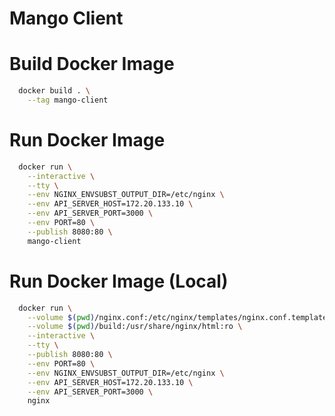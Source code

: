 # Mango Client

# Build Docker Image
```sh
  docker build . \
    --tag mango-client
```

# Run Docker Image
```sh
  docker run \
    --interactive \
    --tty \
    --env NGINX_ENVSUBST_OUTPUT_DIR=/etc/nginx \
    --env API_SERVER_HOST=172.20.133.10 \
    --env API_SERVER_PORT=3000 \
    --env PORT=80 \
    --publish 8080:80 \
    mango-client
```

# Run Docker Image (Local)
```sh
  docker run \
    --volume $(pwd)/nginx.conf:/etc/nginx/templates/nginx.conf.template \
    --volume $(pwd)/build:/usr/share/nginx/html:ro \
    --interactive \
    --tty \
    --publish 8080:80 \
    --env PORT=80 \
    --env NGINX_ENVSUBST_OUTPUT_DIR=/etc/nginx \
    --env API_SERVER_HOST=172.20.133.10 \
    --env API_SERVER_PORT=3000 \
    nginx
```

